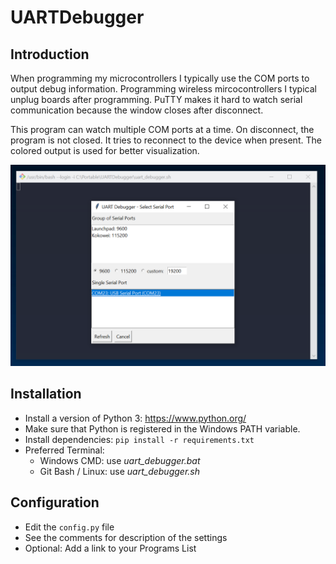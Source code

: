 # UARTDebugger

## Introduction
When programming my microcontrollers I typically use the COM ports to output debug information. Programming wireless mircocontrollers I typical unplug boards after programming. PuTTY makes it hard to watch serial communication because the window closes after disconnect.

This program can watch multiple COM ports at a time. On disconnect, the program is not closed. It tries to reconnect to the device when present. The colored output is used for better visualization.

![Screenshot](screenshot.png)

## Installation
- Install a version of Python 3: <https://www.python.org/>
- Make sure that Python is registered in the Windows PATH variable.
- Install dependencies: `pip install -r requirements.txt`
- Preferred Terminal:
  - Windows CMD: use *uart_debugger.bat*
  - Git Bash / Linux: use *uart_debugger.sh*

## Configuration
- Edit the `config.py` file
- See the comments for description of the settings
- Optional: Add a link to your Programs List